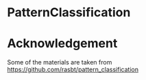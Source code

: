 # PatternClassification
 

# Acknowledgement

Some of the materials are taken from https://github.com/rasbt/pattern_classification
